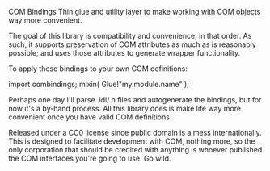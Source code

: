 COM Bindings
Thin glue and utility layer to make working with COM objects way more
convenient.

The goal of this library is compatibility and convenience, in that order. As
such, it supports preservation of COM attributes as much as is reasonably
possible; and uses those attributes to generate wrapper functionality.

To apply these bindings to your own COM definitions:

import combindings;
mixin( Glue!"my.module.name" );

Perhaps one day I'll parse .idl/.h files and autogenerate the bindings,
but for now it's a by-hand process. All this library does is make life way
more convenient once you have valid COM definitions.

Released under a CC0 license since public domain is a mess internationally.
This is designed to facilitate development with COM, nothing more, so the
only corporation that should be credited with anything is whoever published
the COM interfaces you're going to use. Go wild.